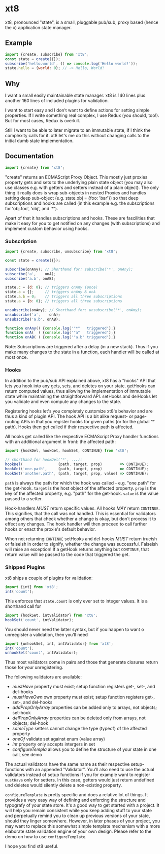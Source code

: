 # xt8
xt8, pronounced "state", is a small, pluggable pub/sub, proxy based
(hence the x) application state manager.


## Example

```javascript
import {create, subscribe} from 'xt8';
const state = create({});
subscribe('hello.world', () => console.log('Hello world!'));
state.hello = {world: 0}; // -> Hello, World!
```


## Why
I want a small easily maintainable state manager. xt8 is 140 lines plus
another 160 lines of included plugins for validation.

I want to start easy and I don't want to define actions for setting simple
properties. If I write something real complex, I use Redux (you should, too!).
But for most cases, Redux is overkill.

Still I want to be able to later migrate to an immutable state, if I think
the complexity calls for it. xt8 let's me do this without changing calls to
the initial dumb state implementation.


## Documentation

```javascript
import {create} from 'xt8';
```

"create" returns an ECMAScript Proxy Object. This mostly just proxies
property gets and sets to the underlying plain state object (you may also
use classes e.g. with getters and setters instead of a plain object). The only
thing it really does is wrap sub-objects in nested Proxies and handles setting
deep sub-object (e.g. state.obj = {foo: 'bar'}) so that deep subscriptions and
hooks are called (in this example e.g. the subscriptions for 'obj.foo', 'obj',
and '\*').

Apart of that it handles subscriptions and hooks. These are fascilities that
make it easy for you to get notified on any changes (with subscriptions) and
implement custom behavior using hooks.


### Subscription

```javascript
import {create, subscribe, unsubscribe} from 'xt8';

const state = create({});

subscribe(onAny); // Shorthand for: subscribe('*', onAny);
subscribe('a',    onA);
subscribe('a.b', onAB);

state.c = {d: 0}; // triggers onAny (once)
state.a = {};     // triggers onAny & onA
state.a.b = 0;    // triggers all three subscriptions
state.a = {b: 0}; // triggers all three subscriptions

unsubscribe(onAny); // Shorthand for: unsubscribe('*', onAny);
unsubscribe('a',    onA);
unsubscribe('a.b', onAB);

function onAny() {console.log('"*"   triggered');}
function onA(  ) {console.log('"a"   triggered');}
function onAB( ) {console.log('"a.b" triggered');}
```

Note: Subscriptions are triggered after a delay (in a new stack). Thus if you
make many changes to the state in a function, each handler will be called at
most once.


### Hooks

In addition to the pub/sub API explained above, xt8 has a "hooks" API that lets
you hook into any gets, sets, and deletes on your state. getHooks can return
computed values, thus allowing the implementation of immutable state while
maintaining the straightforward API. setHooks and delHooks let you validate
and even compute any changes to the state.

Registering hooks let's you completely customize xt8's behavior and are thus
a kind of plugin API. The hook API is a bit alike request- or page-routing APIs
in that you register hooks for given paths (or for the global '\*' path). Hooks
then get called if their respective path is affected.

All hooks get called like the respective ECMAScript Proxy handler functions
with an additional argument in front: the affected path:

```javascript
import {hookDel, hookGet, hookSet, CONTINUE} from 'xt8';

// shorthand for hookDel('*', ...):
hookDel(                (path, target, prop)        => CONTINUE);
hookGet('one.path',     (path, target, prop)        => CONTINUE);
hookSet('another.path', (path, target, prop, value) => CONTINUE);
```

`path` is always the path for which the hook was called - e.g. "one.path" for
the get-hook. `target` is the host object of the affected property. `prop` is
the key of the affected property, e.g. "path" for the get-hook. `value` is the
value passed to a setter.

Hook-handlers *MUST* return specific values. All hooks *MAY* return `CONTINUE`.
This signifies, that the call was not handled. This is essential for validators
among others that check whether a change is okay, but don't process it to effect
any changes. The hook handler will then proceed to call further hooks or enact
the proxie's default behavior.

When not returning `CONTINUE` setHooks and del-hooks *MUST* return trueish or
falseish in order to signify, whether the change was successful. Falseish will
raise an exception! If a getHook returns anything but `CONTINUE`, that return
value will be passed to the code that triggered the get.

### Shipped Plugins

xt8 ships a couple of plugins for validation:
```javascript
import {int} from 'xt8';
int('count');
```
This enforces that `state.count` is only ever set to integer values.
It is a shorthand call for
```javascript
import {hookSet, intValidator} from 'xt8';
hookSet('count', intValidator);
```
You should never need the latter syntax, but if you happen to want o unreegister
a validation, then you'll need
```javascript
import {unhookSet, int, intValidator} from 'xt8';
int('count');
unhookSet('count', intValidator);
```

Thus most validators come in pairs and those that generate closures return those
for your unregistering.

The following validators are available:
* *mustHave* property must exist; setup function registers get-, set-, and del-hooks
* *mustHaveOwn* own property must exist; setup function registers get-, set-, and del-hooks
* *addPropOnlyArray* properties can be added only to arrays, not objects; set-hook
* *delPropOnlyArray* properties can be deleted only from arrays, not objects; del-hook 
* *sameType* setters cannot change the type (typeof) of the affected property
* *oneOf* validate set against enum (value array)
* *int* property only accepts intergers in set
* *configureTempla* allows you to define the structure of your state in one call, see demo

The actual validators have the same name as their respective setup-functions
with an appended "Validator". You'll also need to use the actual validators
instead of setup functions if you for example want to register `mustHave` only
for setters. In this case, getters would just return undefined und deletes
would silently delete a non-existing property.

`configureTemplate` is pretty specific and does a relative lot of things. It
provides a very easy way of defining and enforcing the structure and typografy
of your state store. It's a good way to get started with a project. It will help
you remain consistent while you keep adding stuff to your state and perpetually
remind you to clean up previous versions of your state, should they linger
somewhere. However, in later phases of your project, you may want to replace
this somewhat simple template mechanism with a more elaborate state validation
engine of your own design. Please refer to the demo on how to use
`configureTemplate`.


I hope you find xt8 useful.
